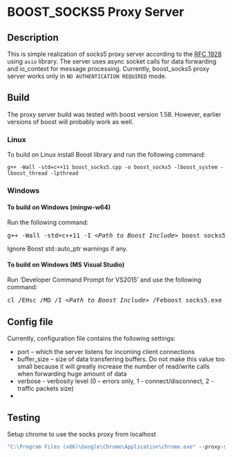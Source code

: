 # BOOST_SOCKS5 Proxy Server

## Description
This is simple realization of socks5 proxy server according to the [RFC 1928](https://www.ietf.org/rfc/rfc1928.txt) using `asio` library. The server uses async socket calls for data forwarding and io_context for message processing. Currently, boost_socks5 proxy server works only in `NO AUTHENTICATION REQUIRED` mode.

## Build
The proxy server build was tested with boost version 1.58. However, earlier versions of boost will probably work as well.

### Linux
To build on Linux install Boost library and run the following command:
```
g++ -Wall -std=c++11 boost_socks5.cpp -o boost_socks5 -lboost_system -lboost_thread -lpthread
```
### Windows 

#### To build on Windows (mingw-w64)
Run the following command:
<pre>
g++ -Wall -std=c++11 -I <i>&lt;Path_to_Boost_Include&gt;</i> boost_socks5.cpp -o boost_socks5 -static -L <i>&lt;Path_to_Boost_Libs&gt;</i> -lboost_system -lboost_thread -lwsock32 -lws2_32
</pre>
Ignore Boost std::auto_ptr warnings if any.

#### To build on Windows (MS Visual Studio)
Run ‘Developer Command Prompt for VS2015’ and use the following command:
<pre>
cl /EHsc /MD /I <i>&lt;Path_to_Boost_Include&gt;</i> /Feboost_socks5.exe boost_socks5.cpp /link /LIBPATH:<i>&lt;Path_to_Boost_Libs&gt;</i>
</pre>
## Config file
Currently, configuration file contains the following settings:
* port – which the server listens for incoming client connections 
* buffer_size – size of data transferring buffers. Do not make this value too small because it will greatly increase the number of read/write calls when forwarding huge amount of data
* verbose - verbosity level (0 – errors only, 1 - connect/disconnect, 2 - traffic packets size)
* 

## Testing

Setup chrome to use the socks proxy from localhost

```bat
"C:\Program Files (x86)\Google\Chrome\Application\chrome.exe" --proxy-server="socks5://localhost:1088"
```
